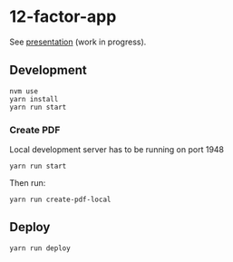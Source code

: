 # 12-factor-app

See [presentation](https://maiermic.github.io/12-factor-app/) (work in progress).

## Development

```
nvm use
yarn install
yarn run start
```

### Create PDF
Local development server has to be running on port 1948

```
yarn run start
```

Then run:

```
yarn run create-pdf-local
```

## Deploy

```
yarn run deploy
```

